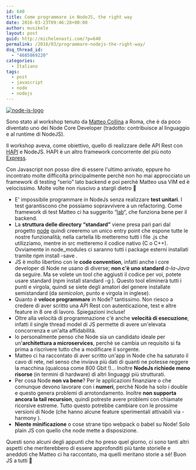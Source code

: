 ```yaml
---
id: 640
title: Come programmare in NodeJS, the right way
date: 2016-03-23T09:46:28+00:00
author: musikele
layout: post
guid: http://michelenasti.com/?p=640
permalink: /2016/03/programmare-nodejs-the-right-way/
dsq_thread_id:
  - "4685869220"
categories:
  - Italiano
tags:
  - post
  - javascript
  - node
  - nodejs
---
```

<a href="https://i1.wp.com/michelenasti.com/wp-content/uploads/2015/10/node-js-logo.png" rel="attachment wp-att-390"><img class="aligncenter size-medium wp-image-390" src="https://i1.wp.com/michelenasti.com/wp-content/uploads/2015/10/node-js-logo-300x150.png?fit=300%2C150" alt="node-js-logo" srcset="https://i1.wp.com/michelenasti.com/wp-content/uploads/2015/10/node-js-logo.png?resize=300%2C150 300w, https://i1.wp.com/michelenasti.com/wp-content/uploads/2015/10/node-js-logo.png?w=600 600w" sizes="(max-width: 300px) 100vw, 300px" data-recalc-dims="1" /></a>

Sono stato al workshop tenuto da [Matteo Collina](https://www.linkedin.com/in/matteocollina) a Roma, che è da poco diventato uno dei Node Core Developer (tradotto: contribuisce al linguaggio e al runtime di NodeJS).

Il workshop aveva, come obiettivo, quello di realizzare delle API Rest con [HAPI](http://hapijs.com/) e NodeJS. HAPI è un altro framework concorrente del più noto [Express](http://expressjs.com/it/).

Con Javascript non posso dire di essere l'ultimo arrivato, eppure ho incontrato molte difficoltà principalmente perchè non ho mai approcciato un framework di testing &#8220;serio&#8221; lato backend e poi perchè Matteo usa VIM ed è velocissimo. Molte volte non riuscivo a stargli dietro 🙂

  * E' impossibile programmare in NodeJs senza realizzare **test unitari**. I test garantiscono che possiamo sopravvivere a un refactoring. Come framework di test Matteo ci ha suggerito &#8220;[lab](https://github.com/hapijs/lab)&#8220;, che funziona bene per il backend.
  * La **struttura delle directory &#8220;standard&#8221;** viene presa pari pari dal progetto [node](https://github.com/nodejs/node) quindi creeremo un unico entry point che espone tutte le nostre funzionalità; nella cartella <span class="lang:default decode:true crayon-inline ">lib</span>  metteremo tutti i file .js che utilizziamo, mentre in <span class="lang:default decode:true crayon-inline ">src</span>  metteremo il codice nativo (C o C++). Ovviamente in <span class="lang:default decode:true crayon-inline">node_modules</span> ci saranno tutti i package esterni installati tramite <span class="lang:default decode:true crayon-inline">npm install <package> -save</span> .
  * JS è molto libertino con le **code convention**, infatti anche i core developer di Node ne usano di diverse; **non c'è uno standard** _à-la-Java_ da seguire. Ma se volete un tool che aggiusti il codice per voi, potete usare <span class="lang:default decode:true crayon-inline">standard</span> (<span class="lang:default decode:true crayon-inline ">npm install standard -g</span> ). Questo tool eliminerà tutti i punti e virgola, quindi se siete degli amatori del genere installate <span class="lang:default decode:true crayon-inline ">semistandard</span> (da _semicolon_, punto e virgola in inglese).
  * Quanto è **veloce programmare** in Node? tantissimo. Non riesco a credere di aver scritto una API Rest con autenticazione, test e altre feature in 8 ore di lavoro. Spiegazioni incluse!
  * Oltre alla velocità di programmazione c'è anche **velocità di esecuzione**, infatti il single thread model di JS permette di avere un'elevata concorrenza e un'alta affidabilità.
  * Io personalmente penso che Node sia un candidato ideale per un'**architettura a microservices**, perchè se cambia un requisito si fa prima a riscrivere tutto che a modificare il sorgente.
  * Matteo ci ha raccontato di aver scritto un'app in Node che ha saturato il cavo di rete, nel senso che inviava più dati di quanti ne potesse reggere la macchina (qualcosa come 800 Gbit !)... Inoltre **NodeJs richiede meno risorse** (in termini di hardware) di altri linguaggi più strutturati.
  * Per cosa Node **non va bene**? Per le applicazioni finanziare o che comunque devono lavorare con i **numeri**, perchè Node ha solo i double e questo genera problemi di arrotondamento. Inoltre **non supporta ancora la tail recursion**, quindi potreste avere problemi con chiamate ricorsive estreme. Tutto questo potrebbe cambiare con le prossime versioni di Node (che hanno alcune feature sperimentali attivabili via <span class="lang:default decode:true crayon-inline ">-harmony</span> ).
  * **Niente minificazione** o cose strane tipo webpack o babel su Node! Solo plain JS con quello che node mette a disposizione.

Questi sono alcuni degli appunti che ho preso quel giorno, ci sono tanti altri aspetti che meriterebbero di essere approfonditi più tante storielle e aneddoti che Matteo ci ha raccontato, ma quelli meritano storie a sè! Buon JS a tutti 🙂